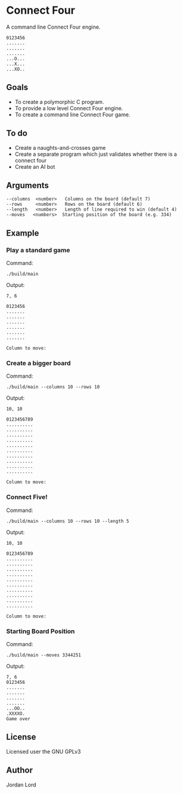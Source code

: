 # Connect Four

A command line Connect Four engine.

```
0123456
.......
.......
.......
...O...
...X...
...XO..
```

## Goals

- To create a polymorphic C program.
- To provide a low level Connect Four engine.
- To create a command line Connect Four game.

## To do

- Create a naughts-and-crosses game
- Create a separate program which just validates whether there is a connect four
- Create an AI bot

## Arguments

```
--columns  <number>   Columns on the board (default 7)
--rows     <number>   Rows on the board (default 6)
--length   <number>   Length of line required to win (default 4)
--moves   <numbers>  Starting position of the board (e.g. 334)
```

## Example

### Play a standard game

Command:

`./build/main`

Output:

```
7, 6

0123456
.......
.......
.......
.......
.......
.......

Column to move: 
```

### Create a bigger board

Command:

`./build/main --columns 10 --rows 10`

Output:

```
10, 10

0123456789
..........
..........
..........
..........
..........
..........
..........
..........
..........
..........

Column to move: 
```

### Connect Five!

Command:

`./build/main --columns 10 --rows 10 --length 5`

Output:

```
10, 10

0123456789
..........
..........
..........
..........
..........
..........
..........
..........
..........
..........

Column to move: 
```

### Starting Board Position

Command:

`./build/main --moves 3344251`

Output:

```
7, 6
0123456
.......
.......
.......
.......
...OO..
.XXXXO.
Game over
```

## License

Licensed user the GNU GPLv3

## Author

Jordan Lord
